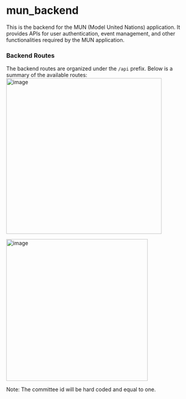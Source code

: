 # mun_backend
This is the backend for the MUN (Model United Nations) application. It provides APIs for user authentication, event management, and other functionalities required by the MUN application.

### Backend Routes
The backend routes are organized under the `/api` prefix. Below is a summary of the available routes:
<img width="414" alt="image" src="https://github.com/user-attachments/assets/40c51ab3-942f-4e2f-86c7-bd9cf8cd4abd" />

<img width="377" alt="image" src="https://github.com/user-attachments/assets/c21321fd-29a4-4bc3-8cd1-6f2890474f91" />

Note: The committee id will be hard coded and equal to one.
